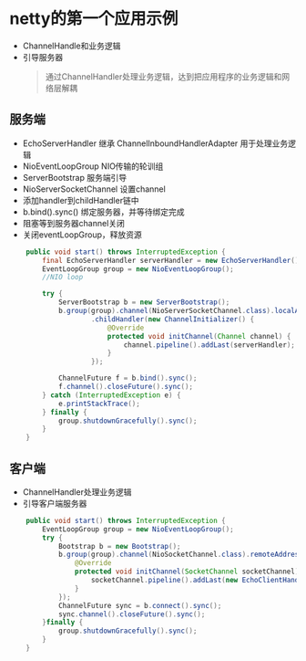 # netty的第一个应用示例
- ChannelHandle和业务逻辑
- 引导服务器
  > 通过ChannelHandler处理业务逻辑，达到把应用程序的业务逻辑和网络层解耦

## 服务端
- EchoServerHandler 继承    ChannelInboundHandlerAdapter 用于处理业务逻辑
- NioEventLoopGroup NIO传输的轮训组
- ServerBootstrap 服务端引导
- NioServerSocketChannel  设置channel
- 添加handler到childHandler链中
- b.bind().sync() 绑定服务器，并等待绑定完成
- 阻塞等到服务器channel关闭
- 关闭eventLoopGroup，释放资源
```java
    public void start() throws InterruptedException {
        final EchoServerHandler serverHandler = new EchoServerHandler();
        EventLoopGroup group = new NioEventLoopGroup();
        //NIO loop

        try {
            ServerBootstrap b = new ServerBootstrap();
            b.group(group).channel(NioServerSocketChannel.class).localAddress(new InetSocketAddress(port))
                    .childHandler(new ChannelInitializer() {
                        @Override
                        protected void initChannel(Channel channel) {
                            channel.pipeline().addLast(serverHandler);
                        }
                    });

            ChannelFuture f = b.bind().sync();
            f.channel().closeFuture().sync();
        } catch (InterruptedException e) {
            e.printStackTrace();
        } finally {
            group.shutdownGracefully().sync();
        }
    }
```

## 客户端
- ChannelHandler处理业务逻辑
- 引导客户端服务器

```java
    public void start() throws InterruptedException {
        EventLoopGroup group = new NioEventLoopGroup();
        try {
            Bootstrap b = new Bootstrap();
            b.group(group).channel(NioSocketChannel.class).remoteAddress(new InetSocketAddress(host, port)).handler(new ChannelInitializer<SocketChannel>() {
                @Override
                protected void initChannel(SocketChannel socketChannel) throws Exception {
                    socketChannel.pipeline().addLast(new EchoClientHandler());
                }
            });
            ChannelFuture sync = b.connect().sync();
            sync.channel().closeFuture().sync();
        }finally {
            group.shutdownGracefully().sync();
        }
    }
```
